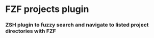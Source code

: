 # FZF projects plugin
### ZSH plugin to fuzzy search and navigate to listed project directories with FZF
